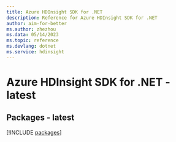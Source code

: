 ```yaml
---
title: Azure HDInsight SDK for .NET
description: Reference for Azure HDInsight SDK for .NET
author: aim-for-better
ms.author: zhezhou
ms.data: 05/14/2023
ms.topic: reference
ms.devlang: dotnet
ms.service: hdinsight
---
```

# Azure HDInsight SDK for .NET - latest
## Packages - latest
[!INCLUDE [packages](hdinsight-index.md)]
